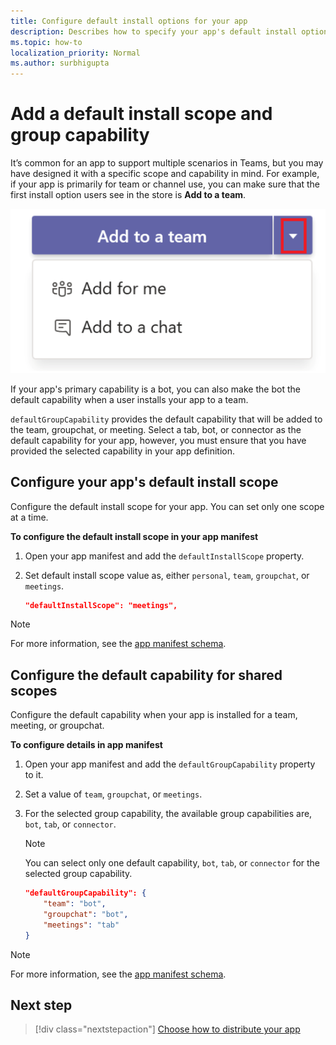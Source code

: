 ```yaml
---
title: Configure default install options for your app
description: Describes how to specify your app's default install options.
ms.topic: how-to
localization_priority: Normal
ms.author: surbhigupta
---
```


# Add a default install scope and group capability

It’s common for an app to support multiple scenarios in Teams, but you may have designed it with a specific scope and capability in mind. For example, if your app is primarily for team or channel use, you can make sure that the first install option users see in the store is **Add to a team**.

![Add an app](../../assets/images/compose-extensions/addanapp.png)

If your app's primary capability is a bot, you can also make the bot the default capability when a user installs your app to a team.

`defaultGroupCapability` provides the default capability that will be added to the team, groupchat, or meeting. Select a tab, bot, or connector as the default capability for your app, however, you must ensure that you have provided the selected capability in your app definition.

## Configure your app's default install scope

Configure the default install scope for your app. You can set only one scope at a time.

**To configure the default install scope in your app manifest**

1. Open your app manifest and add the `defaultInstallScope` property.
2. Set default install scope value as, either `personal`, `team`, `groupchat`, or `meetings`.

    ```json
    "defaultInstallScope": "meetings",
    ```

> [!NOTE]
> For more information, see the [app manifest schema](~/resources/schema/manifest-schema.md).

## Configure the default capability for shared scopes

Configure the default capability when your app is installed for a team, meeting, or groupchat.

**To configure details in app manifest**

1. Open your app manifest and add the `defaultGroupCapability` property to it.
2. Set a value of `team`, `groupchat`, or `meetings`.
3. For the selected group capability, the available group capabilities are, `bot`, `tab`, or `connector`. 

    > [!NOTE]
    > You can select only one default capability, `bot`, `tab`, or `connector` for the selected group capability.

    ```json
    "defaultGroupCapability": {
        "team": "bot",
        "groupchat": "bot",
        "meetings": "tab"
    }
    ```

> [!NOTE]
> For more information, see the [app manifest schema](~/resources/schema/manifest-schema.md).

## Next step

> [!div class="nextstepaction"]
> [Choose how to distribute your app](overview.md)
